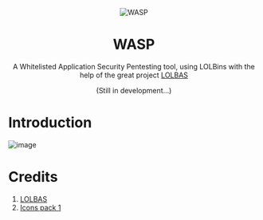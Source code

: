 <p align="center"><img src="https://media.istockphoto.com/vectors/abstract-wasp-logo-stylized-insect-icon-wasp-hornet-bee-or-bumblebee-vector-id1194258523?k=20&m=1194258523&s=612x612&w=0&h=vJzl19OPcGTo9W8qRxwKZxxDwZA3E_USKgKEfBBev-E=" alt="WASP"/></a></p>
<h1 align="center">WASP</h1>
<p align="center">A Whitelisted Application Security Pentesting tool, using LOLBins with the help of the great project <a href="https://lolbas-project.github.io/">LOLBAS</a></p>


<p align="center">(Still in development...) </p>

# Introduction

![image](https://user-images.githubusercontent.com/12537739/150527112-5c1e2abe-3f1a-46aa-8d19-5573fc6b8271.png)


# Credits

1.  [LOLBAS](https://lolbas-project.github.io/)
2.  [Icons pack 1](https://icons8.com/)
